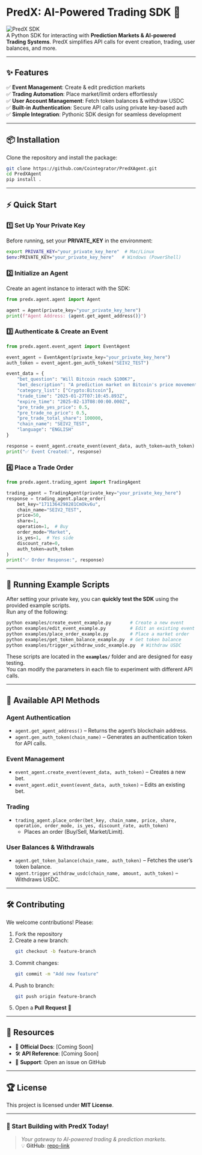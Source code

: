 # **PredX: AI-Powered Trading SDK** 🚀  

![PredX SDK](https://img.shields.io/badge/Version-0.1.0-blue.svg)  
A Python SDK for interacting with **Prediction Markets & AI-powered Trading Systems**. PredX simplifies API calls for event creation, trading, user balances, and more.  

---

## ✨ **Features**  
✅ **Event Management**: Create & edit prediction markets  
✅ **Trading Automation**: Place market/limit orders effortlessly  
✅ **User Account Management**: Fetch token balances & withdraw USDC  
✅ **Built-in Authentication**: Secure API calls using private key-based auth  
✅ **Simple Integration**: Pythonic SDK design for seamless development  

---

## 📦 **Installation**  
Clone the repository and install the package:  
```sh
git clone https://github.com/Cointegrator/PredXAgent.git
cd PredXAgent
pip install .
```

---

## ⚡ **Quick Start**  
### **1️⃣ Set Up Your Private Key**  
Before running, set your **PRIVATE_KEY** in the environment:  
```sh
export PRIVATE_KEY="your_private_key_here"  # Mac/Linux
$env:PRIVATE_KEY="your_private_key_here"   # Windows (PowerShell)
```

### **2️⃣ Initialize an Agent**  
Create an agent instance to interact with the SDK:  
```python
from predx.agent.agent import Agent

agent = Agent(private_key="your_private_key_here")
print(f"Agent Address: {agent.get_agent_address()}")
```

### **3️⃣ Authenticate & Create an Event**  
```python
from predx.agent.event_agent import EventAgent

event_agent = EventAgent(private_key="your_private_key_here")
auth_token = event_agent.gen_auth_token("SEIV2_TEST")

event_data = {
    "bet_question": "Will Bitcoin reach $100K?",
    "bet_description": "A prediction market on Bitcoin's price movement.",
    "category_list": ["Crypto:Bitcoin"],
    "trade_time": "2025-01-27T07:10:45.893Z",
    "expire_time": "2025-02-13T08:00:00.000Z",
    "pre_trade_yes_price": 0.5,
    "pre_trade_no_price": 0.5,
    "pre_trade_total_share": 100000,
    "chain_name": "SEIV2_TEST",
    "language": "ENGLISH"
}

response = event_agent.create_event(event_data, auth_token=auth_token)
print("✅ Event Created:", response)
```

### **4️⃣ Place a Trade Order**  
```python
from predx.agent.trading_agent import TradingAgent

trading_agent = TradingAgent(private_key="your_private_key_here")
response = trading_agent.place_order(
    bet_key="1711364298281CmOkv6u",
    chain_name="SEIV2_TEST",
    price=50,
    share=1,
    operation=1,  # Buy
    order_mode="Market",
    is_yes=1,  # Yes side
    discount_rate=0,
    auth_token=auth_token
)
print("✅ Order Response:", response)
```

---

## 📌 **Running Example Scripts**  
After setting your private key, you can **quickly test the SDK** using the provided example scripts.  
Run any of the following:
```sh
python examples/create_event_example.py       # Create a new event
python examples/edit_event_example.py         # Edit an existing event
python examples/place_order_example.py        # Place a market order
python examples/get_token_balance_example.py  # Get token balance
python examples/trigger_withdraw_usdc_example.py  # Withdraw USDC
```

These scripts are located in the **`examples/`** folder and are designed for easy testing.  
You can modify the parameters in each file to experiment with different API calls.

---

## 📌 **Available API Methods**
### **Agent Authentication**
- `agent.get_agent_address()` – Returns the agent’s blockchain address.
- `agent.gen_auth_token(chain_name)` – Generates an authentication token for API calls.

### **Event Management**
- `event_agent.create_event(event_data, auth_token)` – Creates a new bet.
- `event_agent.edit_event(event_data, auth_token)` – Edits an existing bet.

### **Trading**
- `trading_agent.place_order(bet_key, chain_name, price, share, operation, order_mode, is_yes, discount_rate, auth_token)`
  - Places an order (Buy/Sell, Market/Limit).

### **User Balances & Withdrawals**
- `agent.get_token_balance(chain_name, auth_token)` – Fetches the user’s token balance.
- `agent.trigger_withdraw_usdc(chain_name, amount, auth_token)` – Withdraws USDC.

---

## 🛠 **Contributing**  
We welcome contributions! Please:  
1. Fork the repository  
2. Create a new branch:  
   ```sh
   git checkout -b feature-branch
   ```
3. Commit changes:  
   ```sh
   git commit -m "Add new feature"
   ```
4. Push to branch:  
   ```sh
   git push origin feature-branch
   ```
5. Open a **Pull Request** 🎉  

---

## 🔗 **Resources**  
- 📖 **Official Docs**: [Coming Soon]  
- 🛠 **API Reference**: [Coming Soon]  
- 📨 **Support**: Open an issue on GitHub  

---

## 🏆 **License**  
This project is licensed under **MIT License**.  

---

### **🚀 Start Building with PredX Today!**  
> _Your gateway to AI-powered trading & prediction markets._  
💡 **GitHub**: [repo-link](https://github.com/Cointegrator/PredXAgent.git)  




